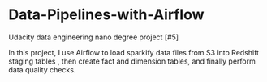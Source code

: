 # Data-Pipelines-with-Airflow
Udacity data engineering nano degree project [#5]

In this project, I use Airflow to load sparkify data files from S3 into Redshift staging tables , 
then create fact and dimension tables, and finally perform data quality checks.
